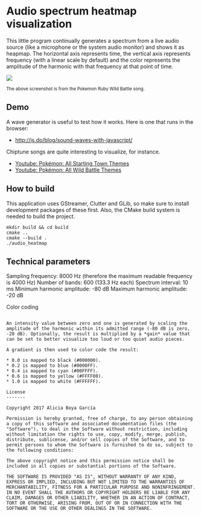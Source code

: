 Audio spectrum heatmap visualization
====================================

This little program continually generates a spectrum from a live audio source (like a microphone or the system audio monitor) and shows it as heapmap. The horizontal axis represents time, the vertical axis represents frequency (with a linear scale by default) and the color represents the amplitude of the harmonic with that frequency at that point of time.

![](http://i.imgur.com/FuCxWIO.png)

<small>The above screenshot is from the Pokemon Ruby Wild Battle song.</small>

Demo
----

A wave generator is useful to test how it works. Here is one that runs in the browser:

* http://js.do/blog/sound-waves-with-javascript/

Chiptune songs are quite interesting to visualize, for instance.

* [Youtube: Pokémon: All Starting Town Themes](https://www.youtube.com/watch?v=a6BNA1_H310&index=2&list=PLYoH_H6bypnkwWeWitN-r5fShyaOTdTmj)
* [Youtube: Pokémon: All Wild Battle Themes](https://www.youtube.com/watch?v=a6BNA1_H310&list=PLYoH_H6bypnkwWeWitN-r5fShyaOTdTmj&index=2)

How to build
------------

This application uses GStreamer, Clutter and GLib, so make sure to install development packages of these first. Also, the CMake build system is needed to build the project.

```
mkdir build && cd build
cmake ..
cmake --build .
./audio_heatmap
```

Technical parameters
--------------------

Sampling frequency: 8000 Hz (therefore the maximum readable frequency is 4000 Hz)
Number of bands: 600 (133.3 Hz each)
Spectrum interval: 10 ms
Minimum harmonic amplitude: -80 dB
Maximum harmonic amplitude: -20 dB

Color coding
~~~~~~~~~~~~

An intensity value between zero and one is generated by scaling the amplitude of the harmonic within its admitted range (-80 dB is zero, -20 dB). Optionally, the result is multiplied by a *gain* value that can be set to better visualize too loud or too quiet audio pieces.

A gradient is then used to color code the result:

* 0.0 is mapped to black (#000000).
* 0.2 is mapped to blue (#0000FF).
* 0.4 is mapped to cyan (#00FFFF).
* 0.6 is mapped to yellow (#FFFF00).
* 1.0 is mapped to white (#FFFFFF).

License
-------

Copyright 2017 Alicia Boya García

Permission is hereby granted, free of charge, to any person obtaining a copy of this software and associated documentation files (the "Software"), to deal in the Software without restriction, including without limitation the rights to use, copy, modify, merge, publish, distribute, sublicense, and/or sell copies of the Software, and to permit persons to whom the Software is furnished to do so, subject to the following conditions:

The above copyright notice and this permission notice shall be included in all copies or substantial portions of the Software.

THE SOFTWARE IS PROVIDED "AS IS", WITHOUT WARRANTY OF ANY KIND, EXPRESS OR IMPLIED, INCLUDING BUT NOT LIMITED TO THE WARRANTIES OF MERCHANTABILITY, FITNESS FOR A PARTICULAR PURPOSE AND NONINFRINGEMENT. IN NO EVENT SHALL THE AUTHORS OR COPYRIGHT HOLDERS BE LIABLE FOR ANY CLAIM, DAMAGES OR OTHER LIABILITY, WHETHER IN AN ACTION OF CONTRACT, TORT OR OTHERWISE, ARISING FROM, OUT OF OR IN CONNECTION WITH THE SOFTWARE OR THE USE OR OTHER DEALINGS IN THE SOFTWARE.
